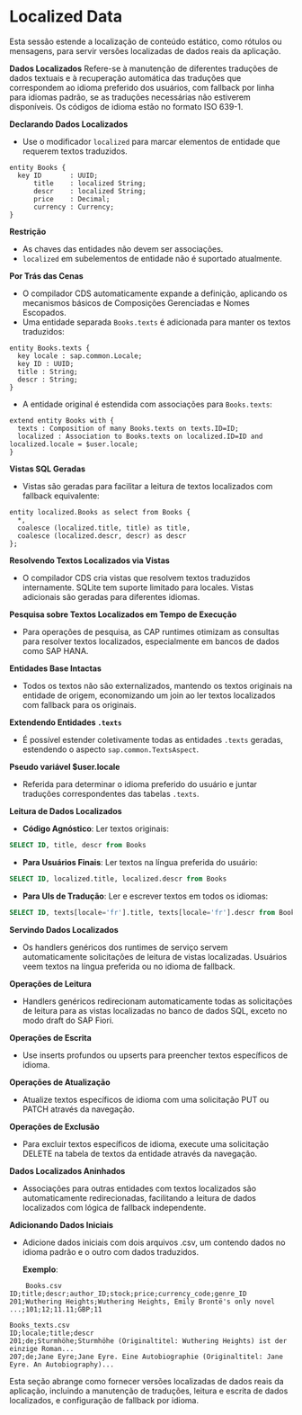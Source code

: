 # Localized Data
Esta sessão estende a localização de conteúdo estático, como rótulos ou mensagens, para servir versões localizadas de dados reais da aplicação.

**Dados Localizados** Refere-se à manutenção de diferentes traduções de dados textuais e à recuperação automática das traduções que correspondem ao idioma preferido dos usuários, com fallback por linha para idiomas padrão, se as traduções necessárias não estiverem disponíveis. Os códigos de idioma estão no formato ISO 639-1.

**Declarando Dados Localizados**
- Use o modificador `localized` para marcar elementos de entidade que requerem textos traduzidos.
```cds
entity Books {
  key ID       : UUID;
      title    : localized String;
      descr    : localized String;
      price    : Decimal;
      currency : Currency;
}
```

**Restrição**
- As chaves das entidades não devem ser associações.
- `localized` em subelementos de entidade não é suportado atualmente.

**Por Trás das Cenas**
- O compilador CDS automaticamente expande a definição, aplicando os mecanismos básicos de Composições Gerenciadas e Nomes Escopados.
- Uma entidade separada `Books.texts` é adicionada para manter os textos traduzidos:
```cds
entity Books.texts {
  key locale : sap.common.Locale;
  key ID : UUID;
  title : String;
  descr : String;
}
```
   
- A entidade original é estendida com associações para `Books.texts`:
```cds
extend entity Books with {
  texts : Composition of many Books.texts on texts.ID=ID;
  localized : Association to Books.texts on localized.ID=ID and localized.locale = $user.locale;
}
```
**Vistas SQL Geradas**

- Vistas são geradas para facilitar a leitura de textos localizados com fallback equivalente:
```cds
entity localized.Books as select from Books {
  *,
  coalesce (localized.title, title) as title,
  coalesce (localized.descr, descr) as descr
};
```

**Resolvendo Textos Localizados via Vistas**
- O compilador CDS cria vistas que resolvem textos traduzidos internamente. SQLite tem suporte limitado para locales. Vistas adicionais são geradas para diferentes idiomas.

**Pesquisa sobre Textos Localizados em Tempo de Execução**
- Para operações de pesquisa, as CAP runtimes otimizam as consultas para resolver textos localizados, especialmente em bancos de dados como SAP HANA.

**Entidades Base Intactas**
- Todos os textos não são externalizados, mantendo os textos originais na entidade de origem, economizando um join ao ler textos localizados com fallback para os originais.

**Extendendo Entidades `.texts`**
- É possível estender coletivamente todas as entidades `.texts` geradas, estendendo o aspecto `sap.common.TextsAspect`.

**Pseudo variável $user.locale**
- Referida para determinar o idioma preferido do usuário e juntar traduções correspondentes das tabelas `.texts`.

**Leitura de Dados Localizados**
- **Código Agnóstico**: Ler textos originais:
```sql
SELECT ID, title, descr from Books
```
- **Para Usuários Finais**: Ler textos na língua preferida do usuário:
```sql
SELECT ID, localized.title, localized.descr from Books
```
- **Para UIs de Tradução**: Ler e escrever textos em todos os idiomas:
```sql
SELECT ID, texts[locale='fr'].title, texts[locale='fr'].descr from Books
```

**Servindo Dados Localizados**
- Os handlers genéricos dos runtimes de serviço servem automaticamente solicitações de leitura de vistas localizadas. Usuários veem textos na língua preferida ou no idioma de fallback.

**Operações de Leitura**
- Handlers genéricos redirecionam automaticamente todas as solicitações de leitura para as vistas localizadas no banco de dados SQL, exceto no modo draft do SAP Fiori.

**Operações de Escrita**
- Use inserts profundos ou upserts para preencher textos específicos de idioma.

**Operações de Atualização**
- Atualize textos específicos de idioma com uma solicitação PUT ou PATCH através da navegação.

**Operações de Exclusão**
- Para excluir textos específicos de idioma, execute uma solicitação DELETE na tabela de textos da entidade através da navegação.

**Dados Localizados Aninhados**
- Associações para outras entidades com textos localizados são automaticamente redirecionadas, facilitando a leitura de dados localizados com lógica de fallback independente.

**Adicionando Dados Iniciais**
- Adicione dados iniciais com dois arquivos .csv, um contendo dados no idioma padrão e o outro com dados traduzidos.
    
    **Exemplo**:
```csv
    Books.csv
ID;title;descr;author_ID;stock;price;currency_code;genre_ID
201;Wuthering Heights;Wuthering Heights, Emily Brontë's only novel ...;101;12;11.11;GBP;11
```
```csv
Books_texts.csv
ID;locale;title;descr
201;de;Sturmhöhe;Sturmhöhe (Originaltitel: Wuthering Heights) ist der einzige Roman...
207;de;Jane Eyre;Jane Eyre. Eine Autobiographie (Originaltitel: Jane Eyre. An Autobiography)...
```
    
Esta seção abrange como fornecer versões localizadas de dados reais da aplicação, incluindo a manutenção de traduções, leitura e escrita de dados localizados, e configuração de fallback por idioma.
